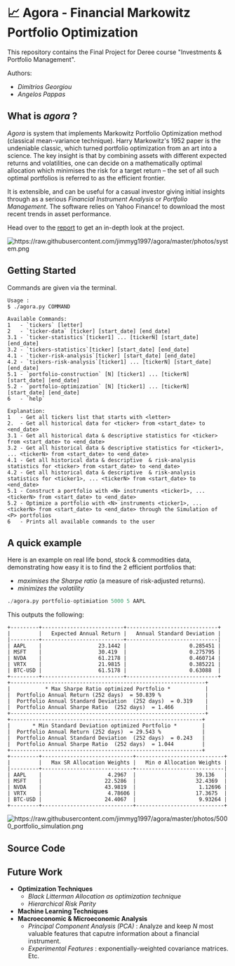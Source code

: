 # 📈 Agora - Financial Markowitz Portfolio Optimization

This repository contains the Final Project for Deree course "Investments & Portfolio Management".

Authors:

* *Dimitrios Georgiou*
* *Angelos Pappas*

## What is *agora* ?

*Agora* is system that implements Markowitz Portfolio Optimization method (classical mean-variance technique). Harry Markowitz's 1952 paper is the undeniable classic, which turned portfolio optimization from an art into a science. The key insight is that by combining assets with different expected returns and volatilities, one can decide on a mathematically optimal allocation which minimises the risk for a target return – the set of all such optimal portfolios is referred to as the efficient frontier.


It is extensible, and can be useful for a casual investor giving initial insights through as a serious *Financial Instrument Analysis* or *Portfolio Management*. The software relies on Yahoo Finance! to download the most recent trends in asset performance.

Head over to the [report](https://raw.githubusercontent.com/jimmyg1997/NTUA-Multi-Criteria-Decision-Analysis/master/report.pdf) to get an in-depth look at the project.



<img src="https://raw.githubusercontent.com/jimmyg1997/agora/master/photos/system.png" alt="https://raw.githubusercontent.com/jimmyg1997/agora/master/photos/system.png">


## Getting Started

Commands are given via the terminal.
```
Usage :
$ ./agora.py COMMAND

Available Commands:
1   - `tickers` [letter]
2   - `ticker-data` [ticker] [start_date] [end_date]
3.1 - `ticker-statistics`[ticker1] ... [tickerN] [start_date] [end_date]
3.2 - `tickers-statistics`[ticker] [start_date] [end_date]
4.1 - `ticker-risk-analysis`[ticker] [start_date] [end_date]
4.2 - `tickers-risk-analysis`[ticker1] ... [tickerN] [start_date] [end_date]
5.1 - `portfolio-construction` [N] [ticker1] ... [tickerN] [start_date] [end_date]
5.2 - `portfolio-optimization` [N] [ticker1] ... [tickerN] [start_date] [end_date]
6   - `help`

Explanation:
1   - Get all tickers list that starts with <letter>
2.  - Get all historical data for <ticker> from <start_date> to <end_date>
3.1 - Get all historical data & descriptive statistics for <ticker> from <start_date> to <end_date>
3.2 - Get all historical data & descriptive statistics for <ticker1>, ... <tickerN> from <start_date> to <end_date>
4.1 - Get all historical data & descriptive  & risk-analysis statistics for <ticker> from <start_date> to <end_date>
4.2 - Get all historical data & descriptive  & risk-analysis statistics for <ticker1>, ... <tickerN> from <start_date> to <end_date>
5.1 - Construct a portfolio with <N> instruments <ticker1>, ... <tickerN> from <start_date> to <end_date>
5.2 - Optimize a portfolio with <N> instruments <ticker1>, ... <tickerN> from <start_date> to <end_date> through the Simulation of <P> portfolios
6   - Prints all available commands to the user
```

## A quick example

Here is an example on real life bond, stock & commodities data, demonstrating how easy it is to find the 2 efficient portfolios that:

*  *maximises the Sharpe ratio* (a measure of risk-adjusted returns).
* *minimizes the volatility*

```python
./agora.py portfolio-optimiation 5000 5 AAPL
```

This outputs the following:

```
+---------+--------------------------+-----------------------------+
|         |   Expected Annual Return |   Annual Standard Deviation |
|---------+--------------------------+-----------------------------|
| AAPL    |                  23.1442 |                    0.285451 |
| MSFT    |                  30.419  |                    0.275795 |
| NVDA    |                  61.2178 |                    0.460714 |
| VRTX    |                  21.9815 |                    0.385221 |
| BTC-USD |                  61.5178 |                    0.63088  |
+---------+--------------------------+-----------------------------+
+--------------------------------------------------------------+
|           * Max Sharpe Ratio optimized Portfolio *           |
|  Portfolio Annual Return (252 days)  = 50.839 %              |
|  Portfolio Annual Standard Deviation  (252 days)  = 0.319    |
|  Portfolio Annual Sharpe Ratio  (252 days)  = 1.466          |
+--------------------------------------------------------------+
+-------------------------------------------------------------+
|       * Min Standard Deviation optimized Portfolio *        |
|  Portfolio Annual Return (252 days)  = 29.543 %             |
|  Portfolio Annual Standard Deviation  (252 days)  = 0.243   |
|  Portfolio Annual Sharpe Ratio  (252 days)  = 1.044         |
+-------------------------------------------------------------+
+---------+-----------------------------+----------------------------+
|         |   Max SR Allocation Weights |   Min σ Allocation Weights |
|---------+-----------------------------+----------------------------|
| AAPL    |                     4.2967  |                   39.136   |
| MSFT    |                    22.5286  |                   32.4369  |
| NVDA    |                    43.9819  |                    1.12696 |
| VRTX    |                     4.78606 |                   17.3675  |
| BTC-USD |                    24.4067  |                    9.93264 |
+---------+-----------------------------+----------------------------+
```

<img src="https://raw.githubusercontent.com/jimmyg1997/agora/master/photos/5000_portfolio_simulation.png" alt="https://raw.githubusercontent.com/jimmyg1997/agora/master/photos/5000_portfolio_simulation.png">

## Source Code




## Future Work

* **Optimization Techniques**
  * *Black Litterman Allocation as optimization technique*
  * *Hierarchical Risk Parity*
* **Machine Learning Techniques**
* **Macroeconomic & Microeconomic Analysis**
  * *Principal Component Analysis (PCA)* : Analyze and keep *N* most valuable features that caputre information about a financial instrument.
  * *Experimental Features* : exponentially-weighted covariance matrices. Etc.
